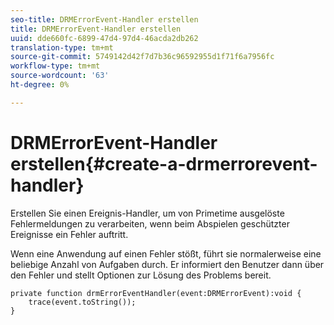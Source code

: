 ```yaml
---
seo-title: DRMErrorEvent-Handler erstellen
title: DRMErrorEvent-Handler erstellen
uuid: dde660fc-6899-47d4-97d4-46acda2db262
translation-type: tm+mt
source-git-commit: 5749142d42f7d7b36c96592955d1f71f6a7956fc
workflow-type: tm+mt
source-wordcount: '63'
ht-degree: 0%

---
```



# DRMErrorEvent-Handler erstellen{#create-a-drmerrorevent-handler}

Erstellen Sie einen Ereignis-Handler, um von Primetime ausgelöste Fehlermeldungen zu verarbeiten, wenn beim Abspielen geschützter Ereignisse ein Fehler auftritt.

Wenn eine Anwendung auf einen Fehler stößt, führt sie normalerweise eine beliebige Anzahl von Aufgaben durch. Er informiert den Benutzer dann über den Fehler und stellt Optionen zur Lösung des Problems bereit.

```
private function drmErrorEventHandler(event:DRMErrorEvent):void {  
    trace(event.toString());  
} 
```

